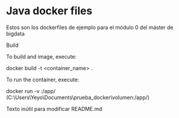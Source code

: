# Java docker files
Estos son los dockerfiles de ejemplo para el módulo 0 del máster de bigdata

Build

To build and image, execute:

docker build -t <container_name> .

To run the container, execute:

docker run -v <path>:/app/ <container> (C:\Users\Yeyo\Documents\prueba_docker\volumen:/app/)

Texto inútil para modificar README.md
